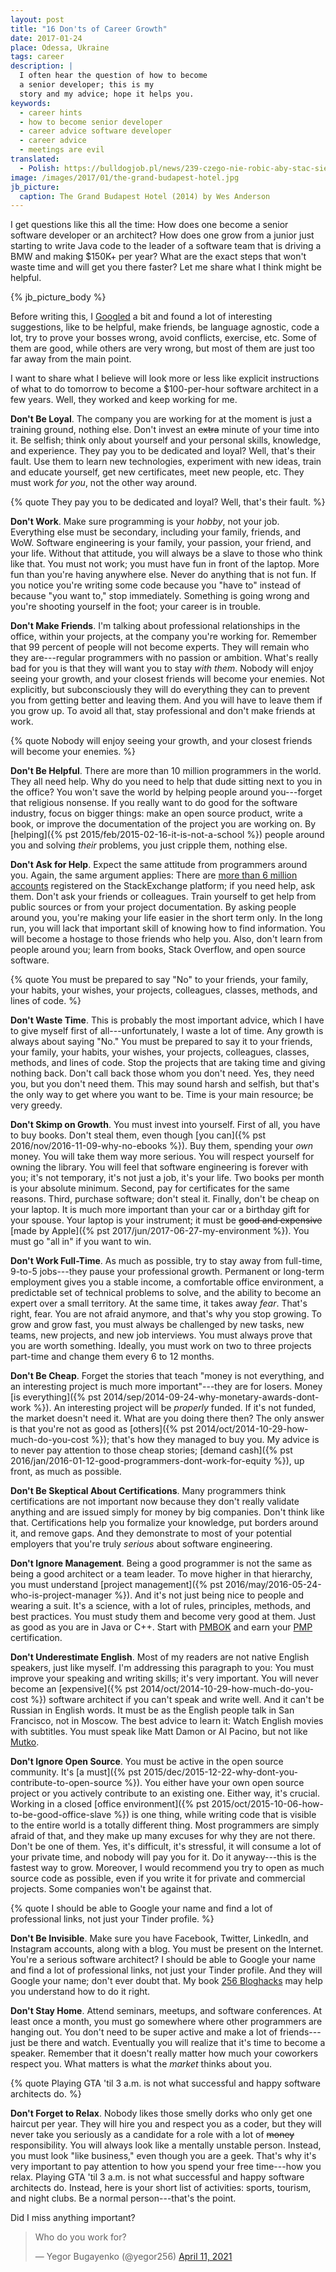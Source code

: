 ```yaml
---
layout: post
title: "16 Don'ts of Career Growth"
date: 2017-01-24
place: Odessa, Ukraine
tags: career
description: |
  I often hear the question of how to become
  a senior developer; this is my
  story and my advice; hope it helps you.
keywords:
  - career hints
  - how to become senior developer
  - career advice software developer
  - career advice
  - meetings are evil
translated:
  - Polish: https://bulldogjob.pl/news/239-czego-nie-robic-aby-stac-sie-najlepszym-programista
image: /images/2017/01/the-grand-budapest-hotel.jpg
jb_picture:
  caption: The Grand Budapest Hotel (2014) by Wes Anderson
---
```


I get questions like this all the time: How does one become a senior
software developer or an architect? How does one grow from a junior just
starting to write Java code to the leader of a software team that is
driving a BMW and making $150K+ per year? What are the exact steps that
won't waste time and will get you there faster? Let me share what I think might
be helpful.

<!--more-->

{% jb_picture_body %}

Before writing this, I [Googled](https://www.google.com/webhp?q=career%20advice%20software%20developer)
a bit and found a lot of interesting suggestions, like to
be helpful, make friends, be language agnostic, code a lot,
try to prove your bosses wrong, avoid conflicts, exercise, etc.
Some of them are good, while others are very wrong, but most of them are just too far
away from the main point.

I want to share what I believe will look more or less like explicit instructions
of what to do tomorrow to become a $100-per-hour software architect
in a few years. Well, they worked and keep working for me.

**Don't Be Loyal**.
The company you are working for at the moment is just a training
ground, nothing else. Don't invest an ~~extra~~ minute of your time into it.
Be selfish; think only about yourself and your personal skills,
knowledge, and experience. They pay you to be dedicated and loyal?
Well, that's their fault. Use them to learn new technologies, experiment
with new ideas, train and educate yourself, get new certificates,
meet new people, etc. They must work _for you_, not the other way around.

{% quote They pay you to be dedicated and loyal? Well, that's their fault. %}

**Don't Work**.
Make sure programming is your _hobby_, not your job. Everything else
must be secondary, including your family, friends, and WoW.
Software engineering is your family, your passion, your friend, and your life.
Without that attitude, you will always be a slave to those who think like
that. You must not work; you must have fun in front of the laptop. More
fun than you're having anywhere else. Never do anything that is not fun.
If you notice you're writing some code because you "have to" instead of
because "you want to," stop immediately. Something is going wrong and
you're shooting yourself in the foot; your career is in trouble.

**Don't Make Friends**.
I'm talking about professional relationships in the office, within your projects,
at the company you're working for. Remember that 99 percent of people will not
become experts. They will remain who they are---regular
programmers with no passion or ambition. What's really bad for you is that they will
want you to stay _with them_. Nobody will enjoy seeing your growth, and your
closest friends will become your enemies. Not explicitly, but subconsciously they
will do everything they can to prevent you from getting better and leaving
them. And you will have to leave them if you grow up. To avoid all that,
stay professional and don't make friends at work.

{% quote Nobody will enjoy seeing your growth, and your closest friends will become your enemies. %}

**Don't Be Helpful**.
There are more than 10 million programmers in the world. They all need help. Why
do you need to help that dude sitting next to you in the office? You won't
save the world by helping people around you---forget that religious
nonsense. If you really want to do good for the software industry, focus
on bigger things: make an open source product, write a book, or improve
the documentation of the project you are working on. By
[helping]({% pst 2015/feb/2015-02-16-it-is-not-a-school %})
people around you and solving _their_ problems, you just cripple them,
nothing else.

**Don't Ask for Help**.
Expect the same attitude from programmers around you. Again, the same argument applies:
There are [more than 6 million accounts](https://sostats.github.io/)
registered on the StackExchange platform; if you need help, ask them. Don't ask
your friends or colleagues. Train yourself to get help from public sources
or from your project documentation. By asking people around you, you're making
your life easier in the short term only. In the long run, you will lack that
important skill of knowing how to find information. You will become
a hostage to those friends who help you. Also, don't learn from people around you;
learn from books, Stack Overflow, and open source software.

{% quote You must be prepared to say "No" to your friends, your family, your habits, your wishes, your projects, colleagues, classes, methods, and lines of code. %}

**Don't Waste Time**.
This is probably the most important advice, which I have to give myself
first of all---unfortunately, I waste a lot of time. Any growth is always
about saying "No." You must be prepared to say it to your friends, your
family, your habits, your wishes, your projects, colleagues, classes,
methods, and lines of code. Stop the projects that are taking time and giving
nothing back. Don't call back those whom you don't need. Yes, they need you,
but you don't need them. This may sound harsh and selfish, but that's the
only way to get where you want to be. Time is your main resource; be
very greedy.

**Don't Skimp on Growth**.
You must invest into yourself. First of all, you have to buy books. Don't steal
them, even though
[you can]({% pst 2016/nov/2016-11-09-why-no-ebooks %}).
Buy them, spending your _own_ money. You will take
them way more serious. You will respect yourself for owning the library.
You will feel that software engineering is forever with you; it's not temporary,
it's not just a job, it's your life. Two books per month is your
absolute minimum. Second, pay for certificates for the
same reasons. Third, purchase software; don't steal it. Finally, don't be
cheap on your laptop. It is much more important than your car or a birthday
gift for your spouse. Your laptop is your instrument; it must be
~~good and expensive~~
[made by Apple]({% pst 2017/jun/2017-06-27-my-environment %}).
You must go "all in" if you want to win.

**Don't Work Full-Time**.
As much as possible, try to stay away from full-time, 9-to-5 jobs---they
pause your professional growth. Permanent or long-term employment gives you
a stable income, a comfortable office environment, a predictable set of
technical problems to solve, and the ability to become an expert over a small
territory. At the same time, it takes away _fear_. That's right, fear. You
are not afraid anymore, and that's why you stop growing. To grow and grow fast,
you must always be challenged by new tasks, new teams, new projects, and new job
interviews. You must always prove that you are worth something. Ideally,
you must work on two to three projects part-time and change them every 6 to 12 months.

**Don't Be Cheap**.
Forget the stories that teach "money is not everything, and an interesting project
is much more important"---they are for losers. Money
[is everything]({% pst 2014/sep/2014-09-24-why-monetary-awards-dont-work %}).
An interesting project will be _properly_ funded. If it's not funded, the market
doesn't need it. What are you doing there then? The only answer is that you're
not as good as [others]({% pst 2014/oct/2014-10-29-how-much-do-you-cost %});
that's how they managed to buy you. My advice is to
never pay attention to those cheap stories;
[demand cash]({% pst 2016/jan/2016-01-12-good-programmers-dont-work-for-equity %}), up front, as
much as possible.

**Don't Be Skeptical About Certifications**.
Many programmers think certifications are not important now because
they don't really validate anything and are issued simply for money by
big companies. Don't think like that. Certifications help you formalize
your knowledge, put borders around it, and remove gaps. And they demonstrate
to most of your potential employers that you're truly _serious_ about software
engineering.

**Don't Ignore Management**.
Being a good programmer is not the same as being a good architect or
a team leader. To move higher in that hierarchy, you must understand
[project management]({% pst 2016/may/2016-05-24-who-is-project-manager %}).
And it's not just being nice to people and wearing
a suit. It's a science, with a lot of rules, principles, methods,
and best practices. You must study them and become very good at them. Just
as good as you are in Java or C++. Start with
[PMBOK](https://en.wikipedia.org/wiki/Project_Management_Body_of_Knowledge) and earn your
[PMP](https://en.wikipedia.org/wiki/Project_Management_Professional) certification.

**Don't Underestimate English**.
Most of my readers are not native English speakers, just like myself.
I'm addressing this paragraph to you: You must improve your speaking and
writing skills; it's very important. You will never become an
[expensive]({% pst 2014/oct/2014-10-29-how-much-do-you-cost %})
software architect if you can't speak and write well. And it can't be
Russian in English words. It must be as the English people talk in San Francisco,
not in Moscow. The best advice to learn it: Watch English movies with subtitles.
You must speak like Matt Damon or Al Pacino, but not like
[Mutko](https://www.youtube.com/watch?v=_0uM_xh7WOg&t=29s).

**Don't Ignore Open Source**.
You must be active in the open source community. It's
[a must]({% pst 2015/dec/2015-12-22-why-dont-you-contribute-to-open-source %}). You either
have your own open source project or you actively contribute to an existing
one. Either way, it's crucial. Working in a closed
[office environment]({% pst 2015/oct/2015-10-06-how-to-be-good-office-slave %}) is
one thing, while writing code that is visible to the entire world is a totally
different thing. Most programmers are simply afraid of that, and they make
up many excuses for why they are not there. Don't be one of them. Yes, it's
difficult, it's stressful, it will consume a lot of your private time, and
nobody will pay you for it. Do it anyway---this is the fastest way
to grow. Moreover, I would recommend you try to open as much source code
as possible, even if you write it for private and commercial projects.
Some companies won't be against that.

{% quote I should be able to Google your name and find a lot of professional links, not just your Tinder profile. %}

**Don't Be Invisible**.
Make sure you have Facebook, Twitter, LinkedIn, and Instagram accounts, along
with a blog. You must be present on the Internet. You're a serious software
architect? I should be able to Google your name and find a lot of professional
links, not just your Tinder profile. And they will Google your name; don't
ever doubt that. My book [256 Bloghacks](/256-bloghacks.html) may
help you understand how to do it right.

**Don't Stay Home**.
Attend seminars, meetups, and software conferences. At least once a month,
you must go somewhere where other programmers are hanging out. You don't
need to be super active and make a lot of friends---just be
there and watch. Eventually you will realize that it's time to become
a speaker. Remember that it doesn't really matter how much your
coworkers respect you. What matters is what the _market_ thinks about you.

{% quote Playing GTA 'til 3 a.m. is not what successful and happy software architects do. %}

**Don't Forget to Relax**.
Nobody likes those smelly dorks who only get one haircut per year. They will
hire you and respect you as a coder, but they will never take you
seriously as a candidate for a role with a lot of ~~money~~ responsibility. You will
always look like a mentally unstable person. Instead, you must look "like business," even
though you are a geek. That's why it's very important to pay attention to
how you spend your free time---how you relax. Playing GTA 'til 3 a.m. is not
what successful and happy software architects do. Instead, here is your
short list of activities: sports, tourism, and night clubs.
Be a normal person---that's the point.

Did I miss anything important?

<blockquote class="twitter-tweet"><p lang="en" dir="ltr">Who do you work for?</p>&mdash; Yegor Bugayenko (@yegor256) <a href="https://twitter.com/yegor256/status/1381130741749256192?ref_src=twsrc%5Etfw">April 11, 2021</a></blockquote> <script async src="https://platform.twitter.com/widgets.js" charset="utf-8"></script>